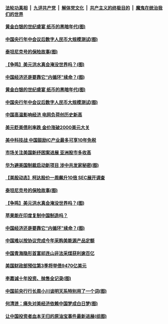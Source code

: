 

####  [法轮功真相](../../../../basic/blob/master/README.md?t=08061802) &nbsp;|&nbsp; [九评共产党](../../../../9ping.md/blob/master/README.md?t=08061802) &nbsp;|&nbsp; [解体党文化](../../../../jtdwh.md/blob/master/README.md?t=08061802)  &nbsp;|&nbsp; [共产主义的终极目的](../../../../gczydzjmd.md/blob/master/README.md?t=08061802) &nbsp;|&nbsp; [魔鬼在统治我们的世界](../../../../mgztzwmdsj.md/blob/master/README.md?t=08061802) 

#### [黄金白银的世纪盛宴 纸币的黑暗年代(图)](../pages/p5/942021.md?t=08061802) 

#### [中国央行年中会议后数字人民币大规模测试(图)](../pages/p5/942018.md?t=08061802) 

#### [泰坦尼克号的保险故事(图)](../pages/p5/941939.md?t=08061802) 

#### [【争鸣】美元洪水真会淹没世界吗？(图)](../pages/p5/941934.md?t=08061802) 

#### [中国经济还是要靠它“内循环”续命？(图)](../pages/p5/941896.md?t=08061802) 


#### [黄金白银的世纪盛宴 纸币的黑暗年代(图)](../pages/p5/942021.md?t=08061802) 

#### [中国央行年中会议后数字人民币大规模测试(图)](../pages/p5/942018.md?t=08061802) 

#### [中国高温影响经济 电网负荷创历史新高](../pages/p5/942004.md?t=08061802) 

#### [美元贬美债利率跌 金价涨破2000美元大关](../pages/p5/941999.md?t=08061802) 

#### [美中科技战 中国鼓励IC产业最多可享10年免税](../pages/p5/941996.md?t=08061802) 

#### [市场关注美国新纾困案进展 亚洲股市多收高](../pages/p5/941992.md?t=08061802) 

#### [华为避美国制裁启动新项目 涉中共发家秘密(图)](../pages/p5/941990.md?t=08061802) 

#### [【美股动态】柯达股价一周飙升10倍 SEC展开调查](../pages/p5/941952.md?t=08061802) 

#### [泰坦尼克号的保险故事(图)](../pages/p5/941939.md?t=08061802) 

#### [【争鸣】美元洪水真会淹没世界吗？(图)](../pages/p5/941934.md?t=08061802) 

#### [苹果能在印度复制中国制造吗？](../pages/p5/941938.md?t=08061802) 

#### [中国经济还是要靠它“内循环”续命？(图)](../pages/p5/941896.md?t=08061802) 

#### [中国难以按协议完成今年采购美能源产品定额](../pages/p5/941917.md?t=08061802) 

#### [中国青海隐形首富祁连山非法采煤获利逾百亿](../pages/p5/941884.md?t=08061802) 

#### [美国财政部预估第3季将举债9470亿美元](../pages/p5/941883.md?t=08061802) 


#### [李嘉诚十年投资、抛售全记录(图)](../pages/p5/941799.md?t=08061802) 

#### [中国前央行行长周小川谈明天系特别用了一个词(图)](../pages/p5/941797.md?t=08061802) 

#### [何清涟：痛失对美经济依赖中国梦成白日梦(图)](../pages/p5/941818.md?t=08061802) 

#### [让中国投资者血本无归的原油宝事件最新进展(组图)](../pages/p5/941789.md?t=08061802) 


